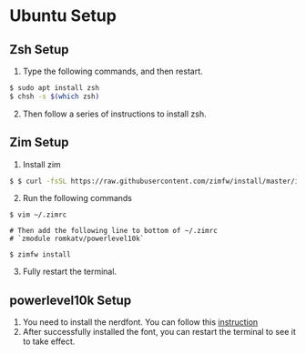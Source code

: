 # Ubuntu Setup

## Zsh Setup
1. Type the following commands, and then restart.
```bash
$ sudo apt install zsh
$ chsh -s $(which zsh)
```
2. Then follow a series of instructions to install zsh.

## Zim Setup
1. Install zim
```bash
$ $ curl -fsSL https://raw.githubusercontent.com/zimfw/install/master/install.zsh | zsh
```
2. Run the following commands
```vim
$ vim ~/.zimrc

# Then add the following line to bottom of ~/.zimrc
# `zmodule romkatv/powerlevel10k`

$ zimfw install
```
3. Fully restart the terminal.

## powerlevel10k Setup
1. You need to install the nerdfont. You can follow this [instruction](https://holychung.medium.com/%E5%88%86%E4%BA%AB-oh-my-zsh-powerlevel10k-%E5%BF%AB%E9%80%9F%E6%89%93%E9%80%A0%E5%A5%BD%E7%9C%8B%E5%A5%BD%E7%94%A8%E7%9A%84-command-line-%E7%92%B0%E5%A2%83-f66846117921)
2. After successfully installed the font, you can restart the terminal to see it to take effect.

